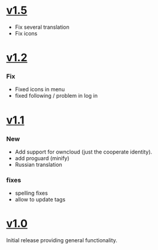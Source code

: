 # [v1.5](https://gitlab.com/derSchabi/OCBookmarks/tags/v1.5)

- Fix several translation
- Fix icons


# [v1.2](https://gitlab.com/derSchabi/OCBookmarks/tags/v1.2)

### Fix
- Fixed icons in menu
- fixed following / problem in log in


# [v1.1](https://gitlab.com/derSchabi/OCBookmarks/tags/v1.1)

### New
- Add support for owncloud (just the cooperate identity).
- add proguard (minify)
- Russian translation

### fixes
- spelling fixes
- allow to update tags


# [v1.0](https://gitlab.com/derSchabi/OCBookmarks/tags/v1.0)
Initial release providing general functionality.